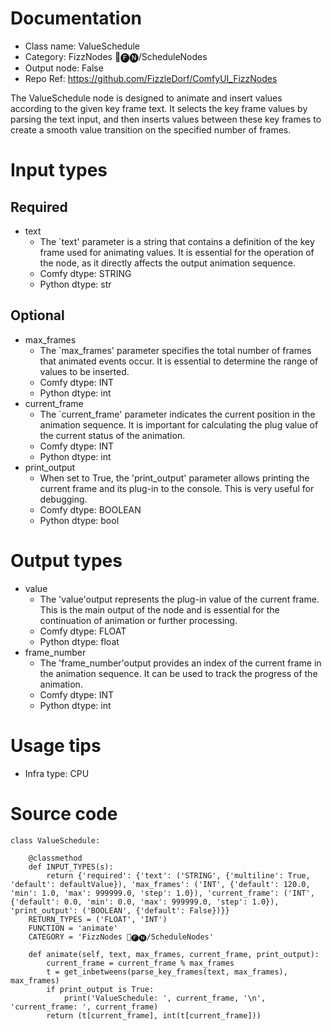 # Documentation
- Class name: ValueSchedule
- Category: FizzNodes 📅🅕🅝/ScheduleNodes
- Output node: False
- Repo Ref: https://github.com/FizzleDorf/ComfyUI_FizzNodes

The ValueSchedule node is designed to animate and insert values according to the given key frame text. It selects the key frame values by parsing the text input, and then inserts values between these key frames to create a smooth value transition on the specified number of frames.

# Input types
## Required
- text
    - The `text' parameter is a string that contains a definition of the key frame used for animating values. It is essential for the operation of the node, as it directly affects the output animation sequence.
    - Comfy dtype: STRING
    - Python dtype: str
## Optional
- max_frames
    - The `max_frames' parameter specifies the total number of frames that animated events occur. It is essential to determine the range of values to be inserted.
    - Comfy dtype: INT
    - Python dtype: int
- current_frame
    - The `current_frame' parameter indicates the current position in the animation sequence. It is important for calculating the plug value of the current status of the animation.
    - Comfy dtype: INT
    - Python dtype: int
- print_output
    - When set to True, the 'print_output' parameter allows printing the current frame and its plug-in to the console. This is very useful for debugging.
    - Comfy dtype: BOOLEAN
    - Python dtype: bool

# Output types
- value
    - The 'value'output represents the plug-in value of the current frame. This is the main output of the node and is essential for the continuation of animation or further processing.
    - Comfy dtype: FLOAT
    - Python dtype: float
- frame_number
    - The 'frame_number'output provides an index of the current frame in the animation sequence. It can be used to track the progress of the animation.
    - Comfy dtype: INT
    - Python dtype: int

# Usage tips
- Infra type: CPU

# Source code
```
class ValueSchedule:

    @classmethod
    def INPUT_TYPES(s):
        return {'required': {'text': ('STRING', {'multiline': True, 'default': defaultValue}), 'max_frames': ('INT', {'default': 120.0, 'min': 1.0, 'max': 999999.0, 'step': 1.0}), 'current_frame': ('INT', {'default': 0.0, 'min': 0.0, 'max': 999999.0, 'step': 1.0}), 'print_output': ('BOOLEAN', {'default': False})}}
    RETURN_TYPES = ('FLOAT', 'INT')
    FUNCTION = 'animate'
    CATEGORY = 'FizzNodes 📅🅕🅝/ScheduleNodes'

    def animate(self, text, max_frames, current_frame, print_output):
        current_frame = current_frame % max_frames
        t = get_inbetweens(parse_key_frames(text, max_frames), max_frames)
        if print_output is True:
            print('ValueSchedule: ', current_frame, '\n', 'current_frame: ', current_frame)
        return (t[current_frame], int(t[current_frame]))
```